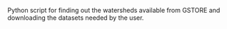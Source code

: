 Python script for finding out the watersheds available from GSTORE and downloading the datasets needed by the user.
